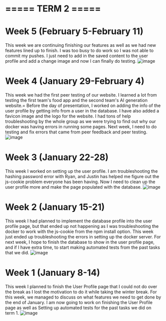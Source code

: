# ===== TERM 2 =====
# Week 5 (February 5-February 11)
This week we are continuing finishing our features as well as we had new features lined up to finish. I was too busy to do work so I was not able to commit my pushes. I just need to add in the saved content to the user profile and add a change image and now I can finally do testing. 
![image](https://github.com/COSC-499-W2023/year-long-project-team-11/assets/60246855/a00915c0-44ee-4caa-960c-1ceef8432a79)

# Week 4 (January 29-February 4)
This week we had the first peer testing of our website. I learned a lot from testing the first team's food app and the second team's AI generation website.= Before the day of presentation, I worked on adding the info of the user profile by getting info from a user in the database. I have also added a favicon image and the logo for the website. I had tons of help troubleshooting by the whole group as we were trying to find out why our docker was having errors in running some pages. Next week, I need to do testing and fix errors that came from peer feedback and peer testing.
![image](https://github.com/COSC-499-W2023/year-long-project-team-11/assets/60246855/efb0c423-2b8c-49ee-a14c-fce1f31e26ea)

# Week 3 (January 22-28)
This week I worked on setting up the user profile. I am troubleshooting the hashing password error with Ryan, and Justin has helped me figure out the js-cookie problem everyone has been having. Now I need to clean up the user profile more and make the page populated with the database.
![image](https://github.com/COSC-499-W2023/year-long-project-team-11/assets/60246855/743b7bb2-ae9e-41a2-8b9f-e15bba932beb)

# Week 2 (January 15-21)
This week I had planned to implement the database profile into the user profile page, but that ended up not happening as I was troubleshooting the docker to work with the js-cookie from the npm install option. This week just ended up troubleshooting the errors in setting up the docker server. For next week, I hope to finish the database to show in the user profile page, and if I have extra time, to start making automated tests from the past tasks that we did.
![image](https://github.com/COSC-499-W2023/year-long-project-team-11/assets/60246855/f3244fbc-8c1a-4c58-9be6-6494492123ee)

# Week 1 (January 8-14)
This week I planned to finish the User Profile page that I could not do over the break as I lost the motivation to do it while taking the winter break. For this week, we managed to discuss on what features we need to get done by the end of January. I am now going to work on finishing the User Profile page as well as Setting up automated tests for the past tasks we did on term 1.
![image](https://github.com/COSC-499-W2023/year-long-project-team-11/assets/60246855/aed587e8-80ea-4477-9b8d-b07c57c596e8)



